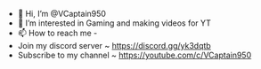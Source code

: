 - 👋 Hi, I’m @VCaptain950
- 👀 I’m interested in Gaming and making videos for YT
- 📫 How to reach me - 
- Join my discord server ~ https://discord.gg/yk3dqtb
- Subscribe to my channel ~ https://youtube.com/c/VCaptain950

<!---
VCaptain950/VCaptain950 is a ✨ special ✨ repository because its `README.md` (this file) appears on your GitHub profile.
You can click the Preview link to take a look at your changes.
--->
